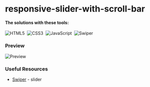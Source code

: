 # responsive-slider-with-scroll-bar

#### The solutions with these tools:

![HTML5](https://img.shields.io/badge/-HTML5-E34F26?style=for-the-badge&logo=html5&logoColor=white)&nbsp;
![CSS3](https://img.shields.io/badge/-CSS3-1572B6?style=for-the-badge&logo=css3)&nbsp;
![JavaScript](https://img.shields.io/badge/Javascript-F7DF1E.svg?style=for-the-badge&logo=javascript&logoColor=black)&nbsp;
![Swiper](https://img.shields.io/badge/swiper%20js-4287F5?style=for-the-badge&logo=swiper&logoColor=white)&nbsp;

### Preview

![Preview](https://github.com/Mohit-005/responsive-slider-with-scroll-bar/assets/115066003/499111ef-ca8f-4707-9d81-c7fdd28f52bc)

### Useful Resources

- [Swiper](https://swiperjs.com/demos#autoplay) - slider
